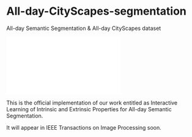 # All-day-CityScapes-segmentation
All-day Semantic Segmentation &amp; All-day CityScapes dataset

![avatar](/heatmapInEx.pdf)

This is the official implementation of our work entitled as Interactive Learning of Intrinsic and Extrinsic Properties for All-day Semantic Segmentation.

It will appear in IEEE Transactions on Image Processing soon.
